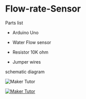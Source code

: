 # Flow-rate-Sensor
Parts list
- Arduino Uno

- Water Flow sensor

- Resistor 10K ohm

- Jumper wires

schematic diagram

![Maker Tutor](https://2.bp.blogspot.com/-9SawMEXrooU/WziXY2Ha3UI/AAAAAAABJtM/Jznnu23SJP83X6DXGQcGphmfsOzxajbiACLcBGAs/s640/water_sensor.jpg)

[![Maker Tutor](https://img.youtube.com/vi/JLwpUv-fXZw/0.jpg)](https://www.youtube.com/watch?v=JLwpUv-fXZw)
